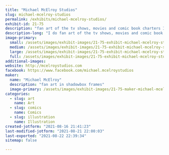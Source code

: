 ```yaml
---
title: "Michael McElroy Studios"
slug: michael-mcelroy-studios
permalink: /exhibits/michael-mcelroy-studios/
exhibit-id: 21-75
description: "fan art of the tv shows, movies and comic book charters I enjoy and make into a shadowbox cel art. "
description-long: "I do fan art of the tv shows, movies and comic book charters I enjoy and make into a shadowbox cel art. "
image-primary: 
  small: /assets/images/exhibit-images/21-75-exhibit-michael-mcelroy-studios-238685726-10160292107056320-1310676102989804670-n-small.jpg
  medium: /assets/images/exhibit-images/21-75-exhibit-michael-mcelroy-studios-238685726-10160292107056320-1310676102989804670-n-medium.jpg
  large: /assets/images/exhibit-images/21-75-exhibit-michael-mcelroy-studios-238685726-10160292107056320-1310676102989804670-n-large.jpg
  full: /assets/images/exhibit-images/21-75-exhibit-michael-mcelroy-studios-238685726-10160292107056320-1310676102989804670-n-full.jpg
additional-images: 
website: http://mcelroystudios.com
facebook: https://www.facebook.com/michael.mcelroystudios
maker: 
  name: "Michael McElroy"
  description: "fan art in shadowbox frames"
  image-primary: /assets/images/exhibit-images/21-75-maker-michael-mcelroy-studios-mcelroystudios-facebook-copy-medium.JPG
categories: 
  - slug: art
    name: Art
  - slug: comics
    name: Comics
  - slug: illustration
    name: Illustration
created-jotform: "2021-08-16 21:41:23"
last-modified-jotform: "2021-08-21 22:00:03"
last-exported: "2021-08-22 22:39:34"
sitemap: false

---
```

